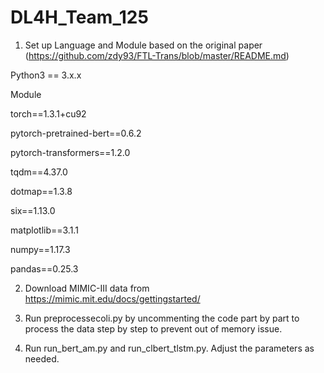 # DL4H_Team_125

1. Set up Language and Module based on the original paper (https://github.com/zdy93/FTL-Trans/blob/master/README.md)

Python3 == 3.x.x

Module

torch==1.3.1+cu92

pytorch-pretrained-bert==0.6.2

pytorch-transformers==1.2.0

tqdm==4.37.0

dotmap==1.3.8

six==1.13.0

matplotlib==3.1.1

numpy==1.17.3

pandas==0.25.3


2. Download MIMIC-III data from https://mimic.mit.edu/docs/gettingstarted/


3. Run preprocessecoli.py by uncommenting the code part by part to process the data step by step to prevent out of memory issue.


4. Run run_bert_am.py and run_clbert_tlstm.py. Adjust the parameters as needed.

